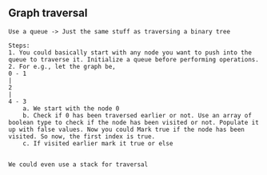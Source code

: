## Graph traversal

    Use a queue -> Just the same stuff as traversing a binary tree

    Steps:
    1. You could basically start with any node you want to push into the queue to traverse it. Initialize a queue before performing operations.
    2. For e.g., let the graph be,
    0 - 1
    |
    2
    |
    4 - 3
        a. We start with the node 0
        b. Check if 0 has been traversed earlier or not. Use an array of boolean type to check if the node has been visited or not. Populate it up with false values. Now you could Mark true if the node has been visited. So now, the first index is true.
        c. If visited earlier mark it true or else


    We could even use a stack for traversal
